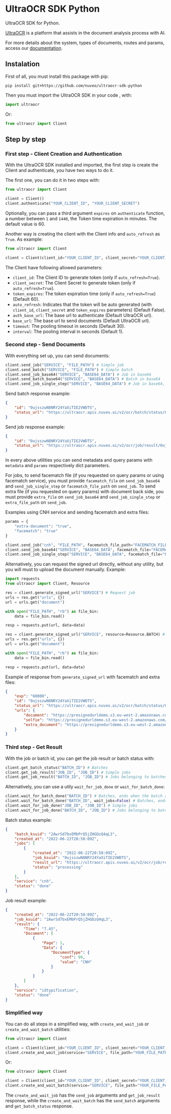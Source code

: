 # UltraOCR SDK Python

UltraOCR SDK for Python.

[UltraOCR](https://ultraocr.com.br/) is a platform that assists in the document analysis process with AI.

For more details about the system, types of documents, routes and params, access our [documentation](https://docs.nuveo.ai/ocr/v2/).

## Instalation

First of all, you must install this package with pip:

```
pip install git+https://github.com/nuveo/ultraocr-sdk-python
```

Then you must import the UltraOCR SDK in your code , with:

```python
import ultraocr
```

Or:

```python
from ultraocr import Client
```

## Step by step

### First step - Client Creation and Authentication

With the UltraOCR SDK installed and imported, the first step is create the Client and authenticate, you have two ways to do it.

The first one, you can do it in two steps with:

```python
from ultraocr import Client

client = Client()
client.authenticate("YOUR_CLIENT_ID", "YOUR_CLIENT_SECRET")
```

Optionally, you can pass a third argument `expires` on `authenticate` function, a number between `1` and `1440`, the Token time expiration in minutes. The default value is 60.

Another way is creating the client with the Client info and `auto_refresh` as `True`. As example:

```python
from ultraocr import Client

client = Client(client_id="YOUR_CLIENT_ID", client_secret="YOUR_CLIENT_SECRET", auto_refresh=True)
```

The Client have following allowed parameters:

* `client_id`: The Client ID to generate token (only if `auto_refresh=True`).
* `client_secret`: The Client Secret to generate token (only if `auto_refresh=True`).
* `token_expires`: The token expiration time (only if `auto_refresh=True`) (Default 60).
* `auto_refresh`: Indicates that the token will be auto generated (with `client_id`, `client_secret` and `token_expires` parameters) (Default False).
* `auth_base_url`: The base url to authenticate (Default UltraOCR url).
* `base_url`: The base url to send documents (Default UltraOCR url).
* `timeout`: The pooling timeout in seconds (Default 30).
* `interval`: The pooling interval in seconds (Default 1).


### Second step - Send Documents

With everything set up, you can send documents: 

```python
client.send_job("SERVICE", "FILE_PATH") # Simple job
client.send_batch("SERVICE", "FILE_PATH") # Simple batch
client.send_job_base64("SERVICE", "BASE64_DATA") # Job in base64
client.send_batch_base64("SERVICE", "BASE64_DATA") # Batch in base64
client.send_job_single_step("SERVICE", "BASE64_DATA") # Job in base64, faster, but with limits
```

Send batch response example:

```json
{
    "id": "0ujsszwN8NRY24YaXiTIE2VWDTS",
    "status_url": "https://ultraocr.apis.nuveo.ai/v2/ocr/batch/status/0ujsszwN8NRY24YaXiTIE2VWDTS"
}
```

Send job response example:

```json
{
    "id": "0ujsszwN8NRY24YaXiTIE2VWDTS",
    "status_url": "https://ultraocr.apis.nuveo.ai/v2/ocr/job/result/0ujsszwN8NRY24YaXiTIE2VWDTS"
}
```

In every above utilities you can send metadata and query params with `metadata` and `params` respectively dict parameters.

For jobs, to send facematch file (if you requested on query params or using facematch service), you must provide `facematch_file` on `send_job_base64` and `send_job_single_step` or `facematch_file_path` on `send_job`. To send extra file (if you requested on query params) with document back side, you must provide `extra_file` on `send_job_base64` and `send_job_single_step` or `extra_file_path` on `send_job`.

Examples using CNH service and sending facematch and extra files:

```python
params = {
    "extra-document": "true",
    "facematch": "true"
}

client.send_job("cnh", "FILE_PATH", facematch_file_path="FACEMATCH_FILE_PATH", extra_file_path="EXTRA_FILE_PATH", params=params)
client.send_job_base64("SERVICE", "BASE64_DATA", facematch_file="FACEMATCH_BASE64_DATA", extra_file="EXTRA_BASE64_DATA", params=params)
client.send_job_single_step("SERVICE", "BASE64_DATA", facematch_file="FACEMATCH_BASE64_DATA", extra_file="EXTRA_BASE64_DATA", params=params)
```

Alternatively, you can request the signed url directly, without any utility, but you will must to upload the document manually. Example:

```python
import requests
from ultraocr import Client, Resource

res = client.generate_signed_url("SERVICE") # Request job
urls = res.get("urls", {})
url = urls.get("document")

with open("FILE_PATH", "rb") as file_bin:
    data = file_bin.read()

resp = requests.put(url, data=data)

res = client.generate_signed_url("SERVICE", resource=Resource.BATCH) # Request batch
urls = res.get("urls", {})
url = urls.get("document")

with open("FILE_PATH", "rb") as file_bin:
    data = file_bin.read()

resp = requests.put(url, data=data)
```

Example of response from `generate_signed_url` with facematch and extra files:

```json
{
    "exp": "60000",
    "id": "0ujsszwN8NRY24YaXiTIE2VWDTS",
    "status_url": "https://ultraocr.apis.nuveo.ai/v2/ocr/batch/status/0ujsszwN8NRY24YaXiTIE2VWDTS",
    "urls": {
        "document": "https://presignedurldemo.s3.eu-west-2.amazonaws.com/image.png?X-Amz-Algorithm=AWS4-HMAC-SHA256&X-Amz-Credential=AKIAJJWZ7B6WCRGMKFGQ%2F20180210%2Feu-west-2%2Fs3%2Faws4_request&X-Amz-Date=20180210T171315Z&X-Amz-Expires=1800&X-Amz-Signature=12b74b0788aa036bc7c3d03b3f20c61f1f91cc9ad8873e3314255dc479a25351&X-Amz-SignedHeaders=host",
        "selfie": "https://presignedurldemo.s3.eu-west-2.amazonaws.com/image.png?X-Amz-Algorithm=AWS4-HMAC-SHA256&X-Amz-Credential=AKIAJJWZ7B6WCRGMKFGQ%2F20180210%2Feu-west-2%2Fs3%2Faws4_request&X-Amz-Date=20180210T171315Z&X-Amz-Expires=1800&X-Amz-Signature=12b74b0788aa036bc7c3d03b3f20c61f1f91cc9ad8873e3314255dc479a25351&X-Amz-SignedHeaders=host",
        "extra_document": "https://presignedurldemo.s3.eu-west-2.amazonaws.com/image.png?X-Amz-Algorithm=AWS4-HMAC-SHA256&X-Amz-Credential=AKIAJJWZ7B6WCRGMKFGQ%2F20180210%2Feu-west-2%2Fs3%2Faws4_request&X-Amz-Date=20180210T171315Z&X-Amz-Expires=1800&X-Amz-Signature=12b74b0788aa036bc7c3d03b3f20c61f1f91cc9ad8873e3314255dc479a25351&X-Amz-SignedHeaders=host"
    }
}
```

### Third step - Get Result

With the job or batch id, you can get the job result or batch status with:

```python
client.get_batch_status("BATCH_ID") # Batches
client.get_job_result("JOB_ID", "JOB_ID") # Simple jobs
client.get_job_result("BATCH_ID", "JOB_ID") # Jobs belonging to batches
```

Alternatively, you can use a utily `wait_for_job_done` or `wait_for_batch_done`:

```python
client.wait_for_batch_done("BATCH_ID") # Batches, ends when the batch and all it jobs are finished
client.wait_for_batch_done("BATCH_ID", wait_jobs=False) # Batches, ends when the batch is finished
client.wait_for_job_done("JOB_ID", "JOB_ID") # Simple jobs
client.wait_for_job_done("BATCH_ID", "JOB_ID") # Jobs belonging to batches
```

Batch status example:

```json
{
    "batch_ksuid": "2AwrSd7bxEMbPrQ5jZHGDzQ4qL3",
    "created_at": "2022-06-22T20:58:09Z",
    "jobs": [
        {
            "created_at": "2022-06-22T20:58:09Z",
            "job_ksuid": "0ujsszwN8NRY24YaXiTIE2VWDTS",
            "result_url": "https://ultraocr.apis.nuveo.ai/v2/ocr/job/result/2AwrSd7bxEMbPrQ5jZHGDzQ4qL3/0ujsszwN8NRY24YaXiTIE2VWDTS",
            "status": "processing"
        }
    ],
    "service": "cnh",
    "status": "done"
}
```

Job result example:

```json
{
    "created_at": "2022-06-22T20:58:09Z",
    "job_ksuid": "2AwrSd7bxEMbPrQ5jZHGDzQ4qL3",
    "result": {
        "Time": "7.45",
        "Document": [
            {
                "Page": 1,
                "Data": {
                    "DocumentType": {
                        "conf": 99,
                        "value": "CNH"
                    }
                }
            }
        ]
    },
    "service": "idtypification",
    "status": "done"
}
```

### Simplified way

You can do all steps in a simplified way, with `create_and_wait_job` or `create_and_wait_batch` utilities:

```python
from ultraocr import Client

client = Client(client_id="YOUR_CLIENT_ID", client_secret="YOUR_CLIENT_SECRET", auto_refresh=True)
client.create_and_wait_job(service="SERVICE", file_path="YOUR_FILE_PATH")
```

Or:

```python
from ultraocr import Client

client = Client(client_id="YOUR_CLIENT_ID", client_secret="YOUR_CLIENT_SECRET", auto_refresh=True)
client.create_and_wait_batch(service="SERVICE", file_path="YOUR_FILE_PATH")
```

The `create_and_wait_job` has the `send_job` arguments and `get_job_result` response, while the `create_and_wait_batch` has the `send_batch` arguments and `get_batch_status` response. 